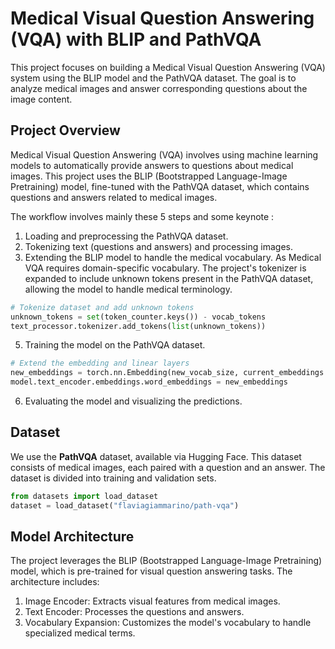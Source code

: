 # Medical Visual Question Answering (VQA) with BLIP and PathVQA

This project focuses on building a Medical Visual Question Answering (VQA) system using the BLIP model and the PathVQA dataset. The goal is to analyze medical images and answer corresponding questions about the image content.

## Project Overview

Medical Visual Question Answering (VQA) involves using machine learning models to automatically provide answers to questions about medical images. This project uses the BLIP (Bootstrapped Language-Image Pretraining) model, fine-tuned with the PathVQA dataset, which contains questions and answers related to medical images.

The workflow involves mainly these 5 steps and some keynote :

1. Loading and preprocessing the PathVQA dataset.
2. Tokenizing text (questions and answers) and processing images.
3. Extending the BLIP model to handle the medical vocabulary. 
As Medical VQA requires domain-specific vocabulary. The project's tokenizer is expanded to include unknown tokens present in the PathVQA dataset, allowing the model to handle medical terminology.
```python
# Tokenize dataset and add unknown tokens
unknown_tokens = set(token_counter.keys()) - vocab_tokens
text_processor.tokenizer.add_tokens(list(unknown_tokens))
```
  
5. Training the model on the PathVQA dataset.
```python
# Extend the embedding and linear layers
new_embeddings = torch.nn.Embedding(new_vocab_size, current_embeddings.shape[1])
model.text_encoder.embeddings.word_embeddings = new_embeddings
```
6. Evaluating the model and visualizing the predictions.

## Dataset

We use the **PathVQA** dataset, available via Hugging Face. This dataset consists of medical images, each paired with a question and an answer. The dataset is divided into training and validation sets.

```python
from datasets import load_dataset
dataset = load_dataset("flaviagiammarino/path-vqa")
```

## Model Architecture
The project leverages the BLIP (Bootstrapped Language-Image Pretraining) model, which is pre-trained for visual question answering tasks. The architecture includes:

1. Image Encoder: Extracts visual features from medical images.
2. Text Encoder: Processes the questions and answers.
3. Vocabulary Expansion: Customizes the model's vocabulary to handle specialized medical terms.
